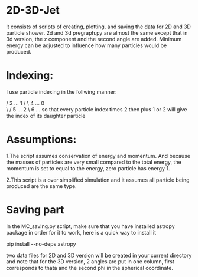 # 2D-3D-Jet
it consists of scripts of creating, plotting, and saving the data for 2D and 3D particle shower.
2d and 3d pregraph.py are almost the same except that in 3d version, the z component and the second angle are added.
Minimum energy can be adjusted to influence how many particles would be produced.

# Indexing:
I use particle indexing in the follwing manner:
  
   / 3 ...
  1
 / \ 4 ...
0  
 \ / 5 ...
  2
   \ 6 ...
so that every particle index times 2 then plus 1 or 2 will give the index of its daughter particle

# Assumptions:
1.The script assumes conservation of energy and momentum. And because the masses of particles are very small compared to the total 
energy, the momentum is set to equal to the energy, zero particle has energy 1.

2.This script is a over simplified simulation and it assumes all particle being produced are the same type.

# Saving part
In the MC_saving.py script, make sure that you have installed astropy package in order for it to work, here is a quick way to install it

pip install --no-deps astropy

two data files for 2D and 3D version will be created in your current directory and note that for the 3D
version, 2 angles are put in one column, first corresponds to thata and the second phi in the spherical coordinate.
